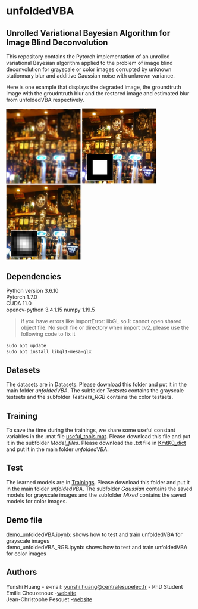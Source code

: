 # unfoldedVBA
## Unrolled Variational Bayesian Algorithm for Image Blind Deconvolution
This repository contains the Pytorch implementation of an unrolled variational Bayesian algorithm applied to the problem of image blind deconvolution for grayscale or color images corrupted by unknown stationnary blur and additive Gaussian noise with unknown variance.

Here is one example that displays the degraded image, the groundtruth image with the groudntruth blur and the restored image and estimated blur from unfoldedVBA respectively. 
<p float="left">
<img src="examples/y.png" width="200">
<img src="examples/x0_blur.png" width="200">
<img src="examples/mk_blur.png" width="200">
</p>

## Dependencies
Python version 3.6.10\
Pytorch 1.7.0\
CUDA 11.0\
opencv-python 3.4.1.15
numpy 1.19.5
> if you have errors like ImportError: libGL.so.1: cannot open shared object file: No such file or directory when import cv2,
> please use the following code to fix it

```
sudo apt update
sudo apt install libgl1-mesa-glx
```

## Datasets
The datasets are in [Datasets](https://www.dropbox.com/sh/3hai04tkubjoxa3/AAASNdVsrwV3SoyS2BRtsVRKa?dl=0). Please download this folder and put it in the main folder _unfoldedVBA_. The subfolder _Testsets_ contains the grayscale testsets and the subfolder _Testsets_RGB_ contains the color testsets. 

## Training
To save the time during the trainings, we share some useful constant variables in the .mat file [useful_tools.mat](https://www.dropbox.com/s/lyxf4zyi1nb06hb/useful_tools.mat?dl=0). Please download this file and put it in the subfolder _Model_files_. Please download the .txt file in [KmtK0_dict](https://www.dropbox.com/s/19q428p3zejqs45/KmtK0_dict.txt?dl=0) and put it in the main folder _unfoldedVBA_.


## Test
The learned models are in [Trainings](https://www.dropbox.com/sh/0e1gzsalme04pf4/AABaZ4D0Qna9z-M1o2D7xpAZa?dl=0). Please download this folder and put it in the main folder _unfoldedVBA_. The subfolder _Gaussian_ contains the saved models for grayscale images and the subfolder _Mixed_ contains the saved models for color images.

## Demo file
demo_unfoldedVBA.ipynb: shows how to test and train unfoldedVBA for grayscale images\
demo_unfoldedVBA_RGB.ipynb: shows how to test and train unfoldedVBA for color images

## Authors
Yunshi Huang - e-mail: yunshi.huang@centralesupelec.fr - PhD Student\
Emilie Chouzenoux -[website](http://www-syscom.univ-mlv.fr/~chouzeno/)\
Jean-Christophe Pesquet -[website](https://pesquet.info/)
